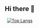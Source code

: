 
<div align="center">
  <h2>Hi there 👋</h2>
  <a href="https://github.com/anuraghazra/github-readme-stats">
    <img src="https://github-readme-stats.vercel.app/api/top-langs/?username=tor-ato&hide=Makefile,lua" alt="Top Langs" />
  </a>
</div>
